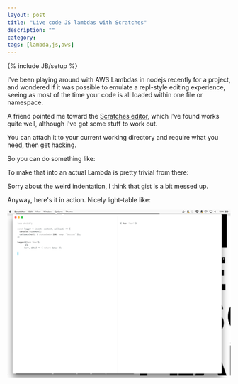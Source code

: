 ```yaml
---
layout: post
title: "Live code JS lambdas with Scratches"
description: ""
category: 
tags: [lambda,js,aws]
---
```

{% include JB/setup %}

I've been playing around with AWS Lambdas in nodejs recently for a project, and wondered if it was possible to emulate a repl-style editing experience, seeing as most of the time your code is all loaded within one file or namespace.

A friend pointed me toward the [Scratches editor](https://github.com/hxoht/scratches), which I've found works quite well, although I've got some stuff to work out.

You can attach it to your current working directory and require what you need, then get hacking.

So you can do something like:

<script src="https://gist.github.com/the-frey/48b8e498132ad176e55512655c11bc24.js"></script>

To make that into an actual Lambda is pretty trivial from there:

<script src="https://gist.github.com/the-frey/62a3da4f40d70d22674f2af01d6f30cf.js"></script>

Sorry about the weird indentation, I think that gist is a bit messed up.

Anyway, here's it in action. Nicely light-table like:

![Scratches editor](https://raw.githubusercontent.com/the-frey/the-frey.github.com/master/assets/images/scratches.png)